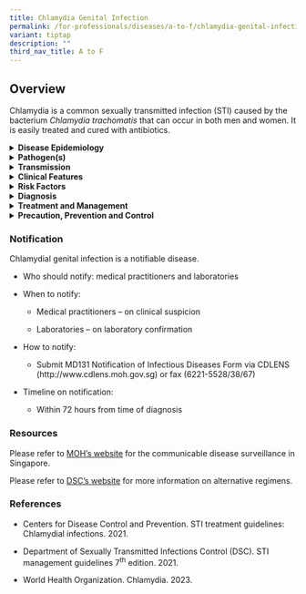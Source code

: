 ```yaml
---
title: Chlamydia Genital Infection
permalink: /for-professionals/diseases/a-to-f/chlamydia-genital-infection/
variant: tiptap
description: ""
third_nav_title: A to F
---
```

<h2>Overview</h2>
<p>Chlamydia is a common sexually transmitted infection (STI) caused by the
bacterium <em>Chlamydia trachomatis </em>that can occur in both men and
women. It is easily treated and cured with antibiotics.</p>
<div data-type="detailGroup" class="isomer-accordion isomer-accordion-white">
<details class="isomer-details">
<summary><strong>Disease Epidemiology</strong>
</summary>
<div data-type="detailsContent" class="isomer-details-content">
<p>Globally, it is the most common STI.&nbsp;The global prevalence among
people aged 15–49 years was estimated to be 4.0% for women and 2.5% for
men in 2020.&nbsp;Chlamydia genital infections occur frequently among sexually
active adolescents and young adults.</p>
<p>&nbsp;</p>
<p>In Singapore, chlamydia had the highest incidence followed by syphilis
and gonorrhoea among the three legally notifiable STIs in 2019 and 2020.
It was more commonly reported in men.</p>
</div>
</details>
<details class="isomer-details">
<summary><strong>Pathogen(s)</strong>
</summary>
<div data-type="detailsContent" class="isomer-details-content">
<p><em>Chlamydia trachomatis</em>
</p>
</div>
</details>
<details class="isomer-details">
<summary><strong>Transmission</strong>
</summary>
<div data-type="detailsContent" class="isomer-details-content">
<p>Chlamydia can be transmitted through vaginal, anal, or oral intercourse
with an infected individual. Semen does not have to be present to contract
or spread the infection. Sexually active teenage girls and young women
are more prone to develop chlamydial infection as the opening of the uterus
(cervix) is not fully matured.</p>
<p>An infected mother can also pass chlamydia to her baby during vaginal
delivery.</p>
<p></p>
<p><strong>Incubation period:</strong> The incubation period is poorly defined
but is probably 5 to 14 days or longer.</p>
<p><strong>Infectious period: </strong>Unknown but is presumed to last until
treatment is completed. If untreated, it may persist for several months.</p>
</div>
</details>
<details class="isomer-details">
<summary><strong>Clinical Features</strong>
</summary>
<div data-type="detailsContent" class="isomer-details-content">
<p>Many adult genital infections and most pharyngeal and rectal infections
caused by chlamydia are asymptomatic. Chlamydia often does not cause symptoms
especially in women. If symptoms do occur, they are usually mild and start
to show between one to three weeks after exposure to the bacteria.</p>
<p>&nbsp;</p>
<p>In women, symptoms may include:</p>
<ul data-tight="true" class="tight">
<li>
<p>abnormal vaginal discharge</p>
</li>
<li>
<p>bleeding between menstrual periods or after sex</p>
</li>
<li>
<p>pelvic pain</p>
</li>
<li>
<p>burning sensation when urinating</p>
</li>
</ul>
<p>&nbsp;</p>
<p>In men, symptoms may include:</p>
<ul data-tight="true" class="tight">
<li>
<p>burning when urinating</p>
</li>
<li>
<p>discharge from the penis</p>
</li>
<li>
<p>pain or discomfort in the testicles.</p>
</li>
</ul>
<p></p>
<p>Anal infection in women and men can cause</p>
<ul data-tight="true" class="tight">
<li>
<p>pain</p>
</li>
<li>
<p>discharge</p>
</li>
<li>
<p>bleeding</p>
</li>
</ul>
<p>&nbsp;</p>
<p>Serotypes L1-L3&nbsp;<em>Chlamydia trachomatis</em>&nbsp;can cause another
STI called lymphogranuloma venereum. The symptoms of this infection include
genital sores followed by fever and swelling of the lymph nodes in the
groin.</p>
<p>&nbsp;</p>
<p>Several important complications may result from chlamydia infections,
including pelvic inflammatory disease, ectopic pregnancy and tubal infertility
in women, epididymo-orchitis in males, and conjunctivitis and reactive
arthritis in both sexes. Maternal-foetal transmission to newborns during
delivery may lead to neonatal conjunctivitis and pneumonia</p>
</div>
</details>
<details class="isomer-details">
<summary><strong>Risk Factors</strong>
</summary>
<div data-type="detailsContent" class="isomer-details-content">
<p>Risk factors include:</p>
<ul data-tight="true" class="tight">
<li>
<p>Unprotected sex with an infected person</p>
</li>
<li>
<p>Having multiple sex partners</p>
</li>
<li>
<p>Inconsistent condom use</p>
</li>
<li>
<p>Persons who exchange sex for money or drugs</p>
</li>
<li>
<p>Past history or current presence of other STIs</p>
</li>
</ul>
</div>
</details>
<details class="isomer-details">
<summary><strong>Diagnosis</strong>
</summary>
<div data-type="detailsContent" class="isomer-details-content">
<p>Tests for diagnosis include:</p>
<ul data-tight="true" class="tight">
<li>
<p>Nucleic acid-based amplification testing (NAAT), a gold standard</p>
<ul data-tight="true" class="tight">
<li>
<p>Females: cervical or vulvo-vaginal swabs are specimens of choice, followed
by first void urine (FVU)</p>
</li>
<li>
<p>Males: urine is the specimen of choice; FVU is as sensitive as urethral
swabs</p>
</li>
</ul>
</li>
<li>
<p>Polymerase chain reaction (PCR) can be used to test a range of specimens
(urine, urethral, cervical, rectal, pharyngeal)</p>
</li>
</ul>
</div>
</details>
<details class="isomer-details">
<summary><strong>Treatment and Management</strong>
</summary>
<div data-type="detailsContent" class="isomer-details-content">
<p>Recommended regimens for uncomplicated chlamydia infections in adults:</p>
<ul data-tight="true" class="tight">
<li>
<p><strong>Doxycycline</strong>&nbsp;100 mg orally 2 times/day for 7 days</p>
</li>
</ul>
<p>&nbsp;</p>
<p>Recommended regimens for chlamydia infections in pregnancy:</p>
<p><strong>Azithromycin 1g orally single dose</strong>
</p>
<p></p>
<p>Follow-up:</p>
<ul data-tight="true" class="tight">
<li>
<p>A test-of-cure is not necessary with compliance to treatment with a tetracycline
or azithromycin has been completed, unless symptoms persist or reinfection
is suspected</p>
</li>
<li>
<p>Test-of-cure is however recommended after 4 weeks for infection in infants,
children and pregnant women, or when erythromycin was used</p>
</li>
<li>
<p>Non-culture tests (e.g., NAATs) performed within 4 weeks of completing
treatment may yield false positive tests due to persistence of chlamydia
antigens</p>
</li>
<li>
<p>Owing to the increased risk of complications following repeat infection
in females, rescreening for reinfection may be indicated especially for
high-risk females after 3 to 4 months</p>
</li>
<li>
<p>Serologic tests for syphilis and HIV should be performed; if negative
they should be repeated at 3 months for syphilis and HIV, after the last
high risk exposure</p>
</li>
</ul>
<p></p>
<p>Please refer to <a href="https://www.nsc.com.sg/dsc/healthcare-professionals/publications/Pages/STI-Management-Guidelines.aspx" rel="noopener noreferrer nofollow" target="_blank">DSC’s website</a> for
more information on alternative regimens.</p>
</div>
</details>
<details class="isomer-details">
<summary><strong>Precaution, Prevention and Control</strong>
</summary>
<div data-type="detailsContent" class="isomer-details-content">
<p>Annual screening for chlamydia symptoms and other STIs is recommended
for all individuals who are sexually active.</p>
<ul data-tight="true" class="tight">
<li>
<p>Individuals with multiple sex partners, change in sex partner, or engaging
in unprotected sex should consider regular screening</p>
</li>
<li>
<p>More frequent screening than annual might be indicated for certain individuals
on the basis of their risk behaviors</p>
</li>
</ul>
<p>&nbsp;</p>
<p>Prevention of chlamydia:</p>
<ul data-tight="true" class="tight">
<li>
<p>Consistent and correct use of condoms when engaging in sexual activity&nbsp;</p>
</li>
<li>
<p>Limit the number of sex partners</p>
</li>
<li>
<p>Get tested for STIs regularly</p>
</li>
</ul>
<p>&nbsp;</p>
<p>Management of sexual contacts:</p>
<ul data-tight="true" class="tight">
<li>
<p>Sex partners of symptomatic male patients within the last 60 days from
symptom onset (or the most recent sex partner if the last contact was &gt;60
days) should be screened and treated for chlamydial infection epidemiologically.
The look-back period for contacts of female patients and asymptomatic males
is longer, e.g., 3 months.</p>
</li>
</ul>
</div>
</details>
</div>
<h3>Notification</h3>
<p>Chlamydial genital infection is a notifiable disease.</p>
<ul data-tight="true" class="tight">
<li>
<p>Who should notify: medical practitioners and laboratories</p>
</li>
<li>
<p>When to notify:</p>
<ul data-tight="true" class="tight">
<li>
<p>Medical practitioners – on clinical suspicion</p>
</li>
<li>
<p>Laboratories – on laboratory confirmation</p>
</li>
</ul>
</li>
<li>
<p>How to notify:</p>
<ul data-tight="true" class="tight">
<li>
<p>Submit MD131 Notification of Infectious Diseases Form via CDLENS (<a rel="noopener noreferrer nofollow" target="_blank">http://www.cdlens.moh.gov.sg</a>) or
fax (6221-5528/38/67)</p>
</li>
</ul>
</li>
<li>
<p>Timeline on notification:</p>
<ul data-tight="true" class="tight">
<li>
<p>Within 72 hours from time of diagnosis</p>
</li>
</ul>
</li>
</ul>
<h3>Resources</h3>
<p>Please refer to <a href="https://www.moh.gov.sg/resources-statistics/reports/communicable-diseases-surveillance-in-singapore-2019-2020" rel="noopener noreferrer nofollow" target="_blank">MOH’s website</a> for
the communicable disease surveillance in Singapore.</p>
<p>Please refer to <a href="https://www.nsc.com.sg/dsc/healthcare-professionals/publications/Pages/STI-Management-Guidelines.aspx" rel="noopener noreferrer nofollow" target="_blank">DSC’s website</a> for
more information on alternative regimens.</p>
<h3>References</h3>
<ul data-tight="true" class="tight">
<li>
<p>Centers for Disease Control and Prevention. STI treatment guidelines:
Chlamydial infections. 2021.</p>
</li>
<li>
<p>Department of Sexually Transmitted Infections Control (DSC). STI management
guidelines 7<sup>th</sup> edition. 2021.</p>
</li>
<li>
<p>World Health Organization. Chlamydia. 2023.</p>
</li>
</ul>
<p></p>
<p></p>